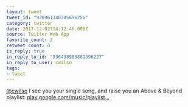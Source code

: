 ```yaml
---
layout: tweet
tweet_id: "936961340345696256"
category: twitter
date: 2017-12-02T14:12:46.000Z
source: Twitter Web App
favorite_count: 2
retweet_count: 0
is_reply: true
in_reply_to_id: "936438983881396227"
in_reply_to_user: cwilso
tags:
- tweet
---
```


[@cwilso](https://twitter.com/@cwilso) I see you your single song, and raise you an Above &amp; Beyond playlist: [play.google.com/music/playlist…](https://play.google.com/music/playlist/AMaBXylTlB-nXSqFDAd8oT6QxyxZAXEF82GPdT11G6yk8BFuTFEb7LSu9F5T8iFGH-sbnzsl-FJ6r8OLi5DmIwfQ0eLTfd-ddQ%3D%3D)
